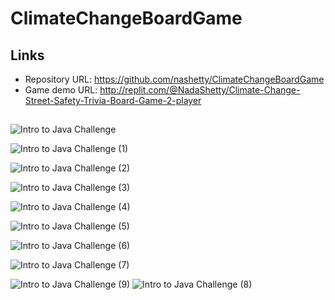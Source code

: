 # ClimateChangeBoardGame

## Links

- Repository URL: https://github.com/nashetty/ClimateChangeBoardGame
- Game demo URL: http://replit.com/@NadaShetty/Climate-Change-Street-Safety-Trivia-Board-Game-2-player
##

![Intro to Java Challenge](https://github.com/nashetty/ClimateChangeBoardGame/assets/110870202/ad66ed88-4065-48c2-966c-c75384d79e53)

![Intro to Java Challenge (1)](https://github.com/nashetty/ClimateChangeBoardGame/assets/110870202/50810f9b-c05b-45fb-99c6-1e5a82728b95)

![Intro to Java Challenge (2)](https://github.com/nashetty/ClimateChangeBoardGame/assets/110870202/995b27b8-15c0-45ac-a503-18c2bcc0022b)

![Intro to Java Challenge (3)](https://github.com/nashetty/ClimateChangeBoardGame/assets/110870202/200c96e3-f7fa-4687-81a5-666109cd87ac)

![Intro to Java Challenge (4)](https://github.com/nashetty/ClimateChangeBoardGame/assets/110870202/396f0a5f-e095-4b5e-a75c-43a047f9a806)

![Intro to Java Challenge (5)](https://github.com/nashetty/ClimateChangeBoardGame/assets/110870202/d180e6a1-6c88-442a-a7a8-3946799fe682)

![Intro to Java Challenge (6)](https://github.com/nashetty/ClimateChangeBoardGame/assets/110870202/828f82d2-bc75-49a6-902f-b6cf03834770)

![Intro to Java Challenge (7)](https://github.com/nashetty/ClimateChangeBoardGame/assets/110870202/80e95e3f-cb31-4381-8266-46cf544e32e7)

![Intro to Java Challenge (9)](https://github.com/nashetty/ClimateChangeBoardGame/assets/110870202/f4133629-aa3b-4192-aa2e-a36ef1587b61)
![Intro to Java Challenge (8)](https://github.com/nashetty/ClimateChangeBoardGame/assets/110870202/a77b16d3-45f1-43a3-82a6-9dc9f679e22b)
